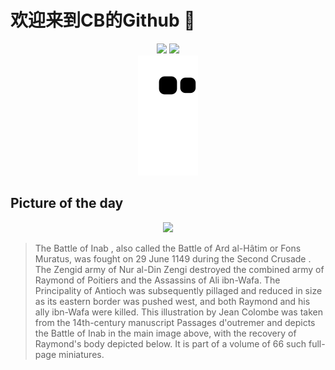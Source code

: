 
# 欢迎来到CB的Github 👋

<div align="center">
  <img height="137px" src="https://github-readme-stats.vercel.app/api?username=SuperCB&show_icons=true&theme=radical" />
  <img height="137px" src="https://github-readme-stats.vercel.app/api/top-langs/?username=SuperCB&hide_title=true&hide_border=true&layout=compact&langs_count=6&text_color=000&icon_color=fff" />
</div>


<div align="center">
    <img src="./contribution-snake/github-contribution-grid-snake.svg" />
</div>



## Picture of the day
<div align="center">
  <img width=400px src="https://upload.wikimedia.org/wikipedia/commons/thumb/c/cb/BattleOfInab.jpg/525px-BattleOfInab.jpg" />
</div>

>The  Battle of Inab , also called the Battle of Ard al-Hâtim or Fons Muratus, was fought on 29 June 1149 during the  Second Crusade . The  Zengid  army of  Nur al-Din Zengi  destroyed the combined army of  Raymond of Poitiers  and the  Assassins  of Ali ibn-Wafa. The  Principality of Antioch  was subsequently pillaged and reduced in size as its eastern border was pushed west, and both Raymond and his ally ibn-Wafa were killed. This illustration by  Jean Colombe  was taken from the 14th-century manuscript  Passages d'outremer  and depicts the Battle of Inab in the main image above, with the recovery of Raymond's body depicted below. It is part of a volume of 66 such full-page miniatures.



